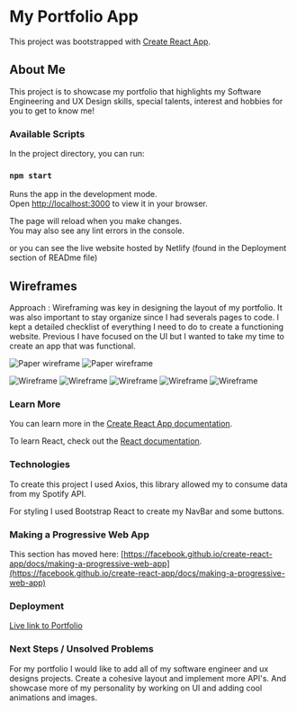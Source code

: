 # My Portfolio App

This project was bootstrapped with [Create React App](https://github.com/facebook/create-react-app).


## About Me

This project is to showcase my portfolio that highlights my Software Engineering and UX Design skills, special talents, interest and hobbies for you to get to know me! 

### Available Scripts

In the project directory, you can run:

### `npm start`

Runs the app in the development mode.\
Open [http://localhost:3000](http://localhost:3000) to view it in your browser.

The page will reload when you make changes.\
You may also see any lint errors in the console.

or you can see the live website hosted by Netlify (found in the Deployment section of READme file) 

## Wireframes
 
 Approach : Wireframing was key in designing the layout of my portfolio. It was also important to stay organize since I had severals pages to code. I kept a detailed checklist of everything I need to do to create a functioning website. Previous I have focused on the UI but I wanted to take my time to create an app that was functional. 

![Paper wireframe](Nifacia.jpg)
![Paper wireframe](Nifacia2.jpg)

![Wireframe](Screen%20Shot%202023-03-28%20at%2010.19.28%20AM.png)
![Wireframe](Screen%20Shot%202023-03-28%20at%2010.19.38%20AM.png)
![Wireframe](Screen%20Shot%202023-03-28%20at%2010.19.54%20AM.png)
![Wireframe](Screen%20Shot%202023-03-28%20at%2010.20.06%20AM.png)
![Wireframe](Screen%20Shot%202023-03-28%20at%2010.20.16%20AM.png)



### Learn More

You can learn more in the [Create React App documentation](https://facebook.github.io/create-react-app/docs/getting-started).

To learn React, check out the [React documentation](https://reactjs.org/).


### Technologies 

To create this project I used Axios, this library allowed my to consume data from my Spotify API. 

For styling I used Bootstrap React to create my NavBar and some buttons. 

### Making a Progressive Web App

This section has moved here: [https://facebook.github.io/create-react-app/docs/making-a-progressive-web-app](https://facebook.github.io/create-react-app/docs/making-a-progressive-web-app)


### Deployment

[Live link to Portfolio](https://nifaciabellportfolio.netlify.app)

### Next Steps / Unsolved Problems

For my portfolio I would like to add all of my software engineer and ux designs projects. Create a cohesive layout and implement more API's. And showcase more of my personality by working on UI and adding cool animations and images. 


